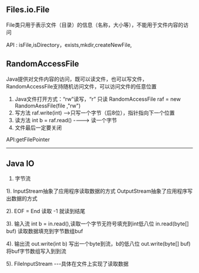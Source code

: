 ## Files.io.File

File类只用于表示文件（目录）的信息（名称，大小等），不能用于文件内容的访问

API : isFile,isDirectory，exists,mkdir,createNewFile,
## RandomAccessFile
Java提供对文件内容的访问，既可以读文件，也可以写文件，RandomAccessFile支持随机访问文件，可以访问文件的任意位置
1. Java文件打开方式：“rw”读写，“r” 只读
RandomAccessFile raf = new RandomAessFile(file ,"rw")
2. 写方法
  raf.write(int)  -->只写一个字节（后8位），指针指向下一个位置
3. 读方法
  int b = raf.read() ----> 读一个字节
4. 文件最后一定要关闭

API:getFilePointer

-----------------
##  Java IO
1. 字节流
   
  1). InputStream抽象了应用程序读取数据的方式
      OutputStream抽象了应用程序写出数据的方式
        
  2). EOF = End 读取 -1 就读到结尾
    
  3). 输入流
    int b = in.read(),读取一个字节无符号填充到int低八位
    in.read(byte[] buf) 读取数据填充到字节数组buf
      
  4). 输出流
    out.write(int b) 写出一个byte到流，b的低八位
    out.write(byte[] buf) 将buf字节数组写入到到流
      
  5). FileInputStream ---具体在文件上实现了读取数据
    
